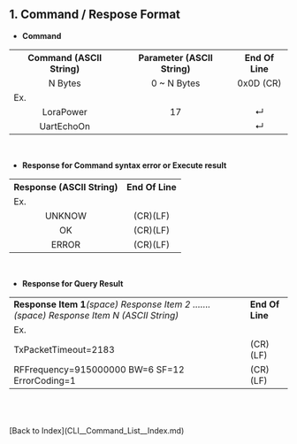 <H2> 1. Command / Respose Format </H2>

- <B>Command</B>
<TABLE>
<TR><TH> Command (ASCII String) </TH><TH> Parameter (ASCII String) </TH><TH> End Of Line </TH></TR>
<TR align="center" valign="center"><TD> N Bytes </TD><TD> 0 ~ N Bytes </TD><TD> 0x0D (CR) </TD></TR>
<TR></TR>
<TR align="Left" valign="center"><td colspan="3">Ex.</td></TR>
<TR align="center" valign="center"><TD> LoraPower </TD><TD> 17 </TD><TD> ↵ </TD></TR>
<TR align="center" valign="center"><TD> UartEchoOn </TD><TD>  </TD><TD> ↵ </TD></TR>
</TABLE>
<BR>

- <B>Response for Command syntax error or Execute result</B>
<TABLE>
<TR><TH> Response (ASCII String) </TH><TH> End Of Line </TH></TR>
<TR align="Left" valign="center"><td colspan="2">Ex.</td></TR>
<TR align="center" valign="center"><TD> UNKNOW </TD><TD> (CR)(LF) </TD></TR>
<TR align="center" valign="center"><TD> OK </TD><TD> (CR)(LF) </TD></TR>
<TR align="center" valign="center"><TD> ERROR </TD><TD> (CR)(LF) </TD></TR>
</TABLE>
<BR>

- <B>Response for Query Result</B>
<TABLE>
<TR>
  <TD><B>Response Item 1</B><I>(space) Response Item 2 ……. (space) Response Item N (ASCII String)</I> </TD>
  <TD><B> End Of Line </B></TD>
</TR>
<TR align="Left" valign="center"><td colspan="2">Ex.</td></TR>
<TR align="Left" valign="center"><TD> TxPacketTimeout=2183 </TD><TD> (CR)(LF) </TD></TR>
<TR align="Left" valign="center"><TD> RFFrequency=915000000  BW=6  SF=12 ErrorCoding=1 </TD><TD> (CR)(LF) </TD></TR>
</TABLE>
<BR>

<BR>
<BR>
[Back to Index](CLI__Command_List__Index.md)
